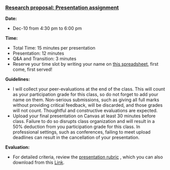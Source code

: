 ### [Research proposal: Presentation assignment](https://aselshall.github.io/rm/hw/presentation-hw)

**Date:** 
- Dec-10 from 4:30 pm to 6:00 pm 

**Time:**  
- Total Time: 15 minutes per presentation
- Presentation: 12 minutes
- Q&A and Transition: 3 minutes
- Reserve your time slot by writing your name on [this spreadsheet](https://docs.google.com/spreadsheets/d/1G-99MJ8G02TWRa-Wj1ddzGLvPtAC-wa310zh5G30alo/edit?usp=sharing), first come, first served!

**Guidelines:**
- I will collect your peer-evaluations at the end of the class. This will count as your participation grade for this class, so do not forget to add your name on them. Non-serious submissions, such as giving all full marks without providing critical feedback, will be discarded, and those grades will not count. Thoughtful and constructive evaluations are expected.
- Upload your final presentation on Canvas at least 30 minutes before class. Failure to do so disrupts class organization and will result in a 50% deduction from you participation grade for this class. In professional settings, such as conferences, failing to meet upload deadlines can result in the cancellation of your presentation.

**Evaluation:**
- For detailed criteria, review the [presentation rubric](https://aselshall.github.io/rm/hw/presentation-rubric) , which you can also download from this [Link](https://aselshall.github.io/rm/hw/Presentation%20rubric.docx).
